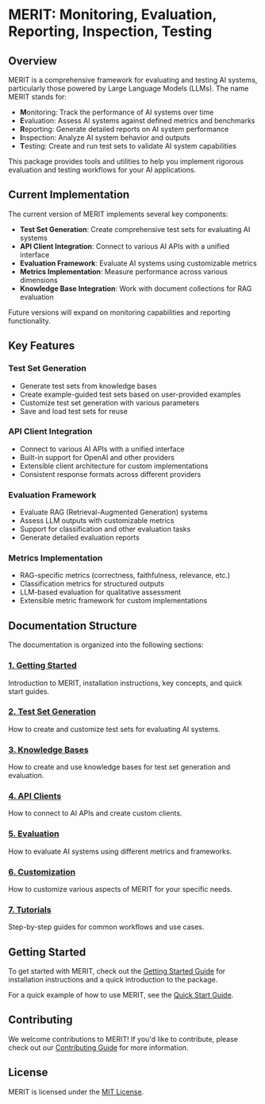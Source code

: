# MERIT: Monitoring, Evaluation, Reporting, Inspection, Testing

## Overview

MERIT is a comprehensive framework for evaluating and testing AI systems, particularly those powered by Large Language Models (LLMs). The name MERIT stands for:

- **M**onitoring: Track the performance of AI systems over time
- **E**valuation: Assess AI systems against defined metrics and benchmarks
- **R**eporting: Generate detailed reports on AI system performance
- **I**nspection: Analyze AI system behavior and outputs
- **T**esting: Create and run test sets to validate AI system capabilities

This package provides tools and utilities to help you implement rigorous evaluation and testing workflows for your AI applications.

## Current Implementation

The current version of MERIT implements several key components:

- **Test Set Generation**: Create comprehensive test sets for evaluating AI systems
- **API Client Integration**: Connect to various AI APIs with a unified interface
- **Evaluation Framework**: Evaluate AI systems using customizable metrics
- **Metrics Implementation**: Measure performance across various dimensions
- **Knowledge Base Integration**: Work with document collections for RAG evaluation

Future versions will expand on monitoring capabilities and reporting functionality.

## Key Features

### Test Set Generation

- Generate test sets from knowledge bases
- Create example-guided test sets based on user-provided examples
- Customize test set generation with various parameters
- Save and load test sets for reuse

### API Client Integration

- Connect to various AI APIs with a unified interface
- Built-in support for OpenAI and other providers
- Extensible client architecture for custom implementations
- Consistent response formats across different providers

### Evaluation Framework

- Evaluate RAG (Retrieval-Augmented Generation) systems
- Assess LLM outputs with customizable metrics
- Support for classification and other evaluation tasks
- Generate detailed evaluation reports

### Metrics Implementation

- RAG-specific metrics (correctness, faithfulness, relevance, etc.)
- Classification metrics for structured outputs
- LLM-based evaluation for qualitative assessment
- Extensible metric framework for custom implementations

## Documentation Structure

The documentation is organized into the following sections:

### [1. Getting Started](./getting_started/index.md)
Introduction to MERIT, installation instructions, key concepts, and quick start guides.

### [2. Test Set Generation](./testset_generation/index.md)
How to create and customize test sets for evaluating AI systems.

### [3. Knowledge Bases](./knowledge_bases/index.md)
How to create and use knowledge bases for test set generation and evaluation.

### [4. API Clients](./api_clients/index.md)
How to connect to AI APIs and create custom clients.

### [5. Evaluation](./evaluation/index.md)
How to evaluate AI systems using different metrics and frameworks.

### [6. Customization](./customization/index.md)
How to customize various aspects of MERIT for your specific needs.

### [7. Tutorials](./tutorials/index.md)
Step-by-step guides for common workflows and use cases.

## Getting Started

To get started with MERIT, check out the [Getting Started Guide](./getting_started/index.md) for installation instructions and a quick introduction to the package.

For a quick example of how to use MERIT, see the [Quick Start Guide](./getting_started/04_quick_start.md).

## Contributing

We welcome contributions to MERIT! If you'd like to contribute, please check out our [Contributing Guide](./contributing.md) for more information.

## License

MERIT is licensed under the [MIT License](../LICENSE).
